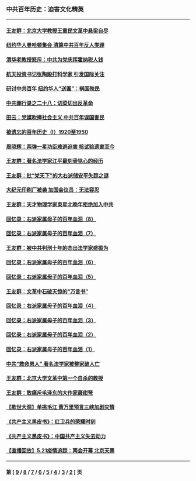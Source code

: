 ### 中共百年历史：迫害文化精英
---
#### [王友群：北京大学教授王重民文革中悬梁自尽](../../pages/nf1176111/n13084645.md?08100430) 
#### [纽约华人曼哈顿集会 清算中共百年反人类罪](../../pages/nf1176111/n13084157.md?08100430) 
#### [清华老教授怒斥：中共为党庆挥霍纳税人钱](../../pages/nf1176111/n13071430.md?08100430) 
#### [航天投资书记张陶殴打科学家 引发国际关注](../../pages/nf1176111/n13069132.md?08100430) 
#### [研讨中共百年 纽约华人“送匾”：祸国殃民](../../pages/nf1176111/n13057367.md?08100430) 
#### [中共罪行录之二十八：切菜切出反革命](../../pages/nf1176111/n13030600.md?08100430) 
#### [田云：党媒吹捧社会主义 中共百年误国害民](../../pages/nf1176111/n13006682.md?08100430) 
#### [被遗忘的百年历史（I）1920至1950](../../pages/nf1176111/n12986411.md?08100430) 
#### [周晓辉：两弹一星功臣难逃迫害 核试验遗害至今](../../pages/nf1176111/n12974997.md?08100430) 
#### [王友群：著名法学家江平最刻骨铭心的经历](../../pages/nf1176111/n12970787.md?08100430) 
#### [王友群：批“党天下”的大右派储安平失踪之谜](../../pages/nf1176111/n12954229.md?08100430) 
#### [大纪元印刷厂被袭 加国会议员：无法容忍](../../pages/nf1176111/n12883028.md?08100430) 
#### [王友群：天才物理学家束星北晚年拒绝加入中共](../../pages/nf1176111/n12792913.md?08100430) 
#### [回忆录：右派家属母子的百年血泪（8）](../../pages/nf1176111/n12706196.md?08100430) 
#### [回忆录：右派家属母子的百年血泪（7）](../../pages/nf1176111/n12706191.md?08100430) 
#### [王友群：被中共判刑十年的杰出法学家盛振为](../../pages/nf1176111/n12706141.md?08100430) 
#### [回忆录：右派家属母子的百年血泪（6）](../../pages/nf1176111/n12698863.md?08100430) 
#### [回忆录：右派家属母子的百年血泪（5）](../../pages/nf1176111/n12692515.md?08100430) 
#### [王友群：文革中石破天惊的“万言书”](../../pages/nf1176111/n12690994.md?08100430) 
#### [回忆录：右派家属母子的百年血泪（4）](../../pages/nf1176111/n12686410.md?08100430) 
#### [回忆录：右派家属母子的百年血泪（3）](../../pages/nf1176111/n12683820.md?08100430) 
#### [回忆录：右派家属母子的百年血泪（2）](../../pages/nf1176111/n12679738.md?08100430) 
#### [回忆录：右派家属母子的百年血泪（1）](../../pages/nf1176111/n12678112.md?08100430) 
#### [中共“救命恩人” 著名法学家被整家破人亡](../../pages/nf1176111/n12658168.md?08100430) 
#### [王友群：北京大学文革中第一个自杀的教授](../../pages/nf1176111/n12632697.md?08100430) 
#### [王友群：敢痛斥毛泽东的大作家聂绀弩](../../pages/nf1176111/n12384788.md?08100430) 
#### [【欺世大观】单挑毛江 黄万里预言三峡加剧灾情](../../pages/nf1176111/n12357101.md?08100430) 
#### [《共产主义黑皮书》：红卫兵的荣耀时刻](../../pages/nf1176111/n12190329.md?08100430) 
#### [《共产主义黑皮书》：中国共产主义失去动力](../../pages/nf1176111/n12168749.md?08100430) 
#### [【直播回放】5.21疫情追踪：两会开幕 北京天黑](../../pages/nf1176111/n12126358.md?08100430) 

---
#### 第 [ [9](./9.md?08100430) / [8](./8.md?08100430) / [7](./7.md?08100430) / [6](./6.md?08100430) / [5](./5.md?08100430) / [4](./4.md?08100430) / [3](./3.md?08100430) / [2](./2.md?08100430) ] 页

